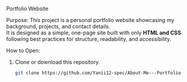 Portfolio Website

Purpose:
This project is a personal portfolio website showcasing my background, projects, and contact details.  
It is designed as a simple, one-page site built with only **HTML and CSS** following best practices for structure, readability, and accessibility.


How to Open:
1. Clone or download this repository.  
   ```bash
   git clone https://github.com/Yanii12-spec/About-Me---Portfolio
